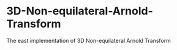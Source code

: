 # 3D-Non-equilateral-Arnold-Transform
The east implementation of 3D Non-equilateral Arnold Transform
